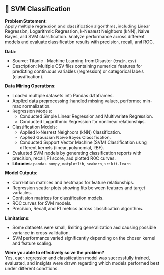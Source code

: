 ## 🧬 SVM Classification

**Problem Statement**:  
Apply multiple regression and classification algorithms, including Linear Regression, Logarithmic Regression, k-Nearest Neighbors (kNN), Naive Bayes, and SVM classification. Analyze performance across different models and evaluate classification results with precision, recall, and ROC.

**Data**:  
- Source: Titanic - Machine Learning from Disaster (`train.csv`)
- Description: Multiple CSV files containing numerical features for predicting continuous variables (regression) or categorical labels (classification).

**Data Mining Operations**:  
- Loaded multiple datasets into Pandas dataframes.
- Applied data preprocessing: handled missing values, performed min-max normalization.
- Regression Models:
  - Conducted Simple Linear Regression and Multivariate Regression.
  - Conducted Logarithmic Regression for nonlinear relationships.
- Classification Models:
  - Applied k-Nearest Neighbors (kNN) Classification.
  - Applied Gaussian Naive Bayes Classification.
  - Conducted Support Vector Machine (SVM) Classification using different kernels (linear, polynomial, RBF).
- Evaluated SVM models by generating classification reports with precision, recall, F1 score, and plotted ROC curves.
- **Libraries**: `pandas`, `numpy`, `matplotlib`, `seaborn`, `scikit-learn`

**Model Outputs**:  
- Correlation matrices and heatmaps for feature relationships.
- Regression scatter plots showing fits between features and target variables.
- Confusion matrices for classification models.
- ROC curves for SVM models.
- Precision, Recall, and F1 metrics across classification algorithms.

**Limitations**:  
- Some datasets were small, limiting generalization and causing possible variance in cross-validation.
- SVM performance varied significantly depending on the chosen kernel and feature scaling.

**Were you able to effectively solve the problem?**  
Yes, each regression and classification model was successfully trained, evaluated, and insights were drawn regarding which models performed best under different conditions.
